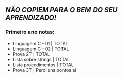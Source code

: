 ## *NÃO COPIEM PARA O BEM DO SEU APRENDIZADO!*


### Primeiro ano notas: 


* Linguagem C - 01  | TOTAL
* Linguagem C - 02  | TOTAL
* Prova 2T  | TOTAL
* Lista sobre strings  | TOTAL
* Lista procedimentos  | TOTAL
* Prova 3T  | Perdi uns pontos ai

